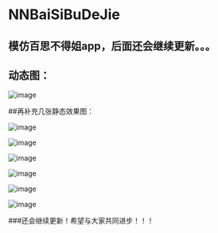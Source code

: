 # NNBaiSiBuDeJie
## 模仿百思不得姐app，后面还会继续更新。。。



## 动态图：

![image](https://github.com/liuzhongning/NN-/blob/master/images/NNBaiSi.gif)


##再补充几张静态效果图：

![image](https://github.com/liuzhongning/NN-/blob/master/images/屏幕快照%202016-10-11%20下午6.06.29.png)

![image](https://github.com/liuzhongning/NN-/blob/master/images/屏幕快照%202016-10-11%20下午6.06.51.png)

![image](https://github.com/liuzhongning/NN-/blob/master/images/屏幕快照%202016-10-11%20下午6.07.03.png)

![image](https://github.com/liuzhongning/NN-/blob/master/images/屏幕快照%202016-10-11%20下午6.07.20.png)

![image](https://github.com/liuzhongning/NN-/blob/master/images/屏幕快照%202016-10-11%20下午6.07.29.png)

![image](https://github.com/liuzhongning/NN-/blob/master/images/屏幕快照%202016-10-11%20下午6.07.47.png)

###还会继续更新！希望与大家共同进步！！！
